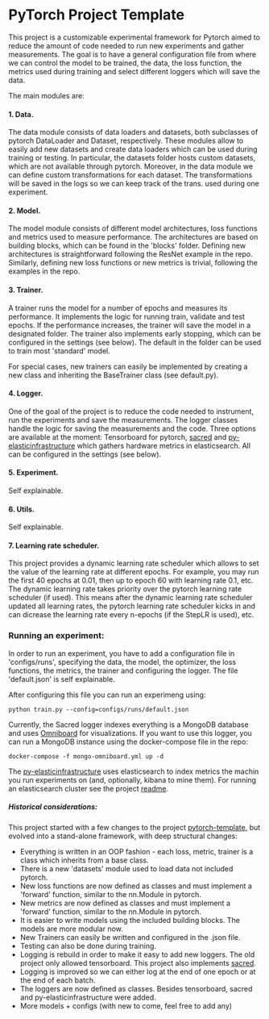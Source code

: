 # PyTorch Project Template

This project is a customizable experimental framework for Pytorch aimed to reduce the amount of code needed to run new experiments and gather measurements.
The goal is to have a general configuration file from where we can control the model to be trained, the data, the loss function, the metrics used during training and select different loggers which will save the data.

The main modules are:

#### 1. Data.

The data module consists of data loaders and datasets, both subclasses of pytorch DataLoader and Dataset, respectively.
These modules allow to easily add new datasets and create data loaders which can be used during training or testing.
In particular, the datasets folder hosts custom datasets, which are not available through pytorch.
Moreover, in the data module we can define custom transformations for each dataset. The transformations will be saved in the logs so we can keep track of the trans. used during one experiment.

#### 2. Model.

The model module consists of different model architectures, loss functions and metrics used to measure performance.
The architectures are based on building blocks, which can be found in the 'blocks' folder.
Defining new architectures is straightforward following the ResNet example in the repo.
Similarly, defining new loss functions or new metrics is trivial, following the examples in the repo.

#### 3. Trainer.

A trainer runs the model for a number of epochs and measures its performance.
It implements the logic for running train, validate and test epochs.
If the performance increases, the trainer will save the model in a designated folder.
The trainer also implements early stopping, which can be configured in the settings (see below).
The default in the folder can be used to train most 'standard' model.

For special cases, new trainers can easily be implemented by creating a new class and inheriting the BaseTrainer class (see default.py).

#### 4. Logger.

One of the goal of the project is to reduce the code needed to instrument, run the experiments and save the measurements.
The logger classes handle the logic for saving the measurements and the code.
Three options are available at the moment: Tensorboard for pytorch, [sacred](https://github.com/IDSIA/sacred) and [py-elasticinfrastructure](https://github.com/NullConvergence/py-elasticinfrastructure) which gathers hardware metrics in elasticsearch.
All can be configured in the settings (see below).


#### 5. Experiment.

Self explainable.


#### 6. Utils.

Self explainable.

#### 7. Learning rate scheduler.

This project provides a dynamic learning rate scheduler which allows to set the value of the learning rate at different epochs.
For example, you may run the first 40 epochs at 0.01, then up to epoch 60 with learning rate 0.1, etc.
The dynamic learning rate takes priority over the pytorch learning rate scheduler (if used).
This means after the dynamic learning rate scheduler updated all learning rates, the pytorch learning rate scheduler kicks in and can dicrease the learning rate every n-epochs (if the StepLR is used), etc.


### Running an experiment:

In order to run an experiment, you have to add a configuration file in 'configs/runs', specifying the data, the model, the optimizer, the loss functions, the metrics, the trainer and configuring the logger.
The file 'default.json' is self explainable.

After configuring this file you can run an experimeng using:
```
python train.py --config=configs/runs/default.json
```

Currently, the Sacred logger indexes everything is a MongoDB database and uses [Omniboard](https://vivekratnavel.github.io/omniboard/#/) for visualizations.
If you want to use this logger, you can run a MongoDB instance using the docker-compose file in the repo:

```
docker-compose -f mongo-omniboard.yml up -d
```

The [py-elasticinfrastructure](https://github.com/NullConvergence/py-elasticinfrastructure) uses elasticsearch to index metrics the machin you run experiments on (and, optionally, kibana to mine them).
For running an elasticsearch cluster see the project [readme](https://github.com/NullConvergence/py-elasticinfrastructure/blob/master/README.md).


##### Historical considerations:

This project started with a few changes to the project [pytorch-template](https://github.com/victoresque/pytorch-template), but evolved into a stand-alone framework, with deep structural changes:

* Everything is written in an OOP fashion - each loss, metric, trainer is a class which inherits from a base class.
* There is a new 'datasets' module used to load data not included pytorch.
* New loss functions are now defined as classes and must implement a 'forward' function, similar to the nn.Module in pytorch.
* New metrics are now defined as classes and must implement a 'forward' function, similar to the nn.Module in pytorch.
* It is easier to write models using the included building blocks. The models are more modular now.
* New Trainers can easily be written and configured in the .json file.
* Testing can also be done during training.
* Logging is rebuild in order to make it easy to add new loggers. The old project only allowed tensorboard. This project also implements [sacred](https://github.com/IDSIA/sacred).
* Logging is improved so we can either log at the end of one epoch or at the end of each batch.
* The loggers are now defined as classes. Besides tensorboard, sacred and py-elasticinfrastructure were added.
* More models + configs (with new to come, feel free to add any)
